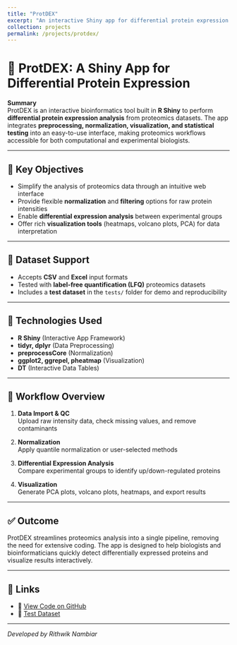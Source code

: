 ```yaml
---
title: "ProtDEX"
excerpt: "An interactive Shiny app for differential protein expression analysis in proteomics data<br/><img src='/rithwiknambiar.github.io/images/protdex.png'>"
collection: projects
permalink: /projects/protdex/
---
```


# 🧬 ProtDEX: A Shiny App for Differential Protein Expression

**Summary**  
ProtDEX is an interactive bioinformatics tool built in **R Shiny** to perform **differential protein expression analysis** from proteomics datasets. The app integrates **preprocessing, normalization, visualization, and statistical testing** into an easy-to-use interface, making proteomics workflows accessible for both computational and experimental biologists.  

---

## 🎯 Key Objectives

- Simplify the analysis of proteomics data through an intuitive web interface  
- Provide flexible **normalization** and **filtering** options for raw protein intensities  
- Enable **differential expression analysis** between experimental groups  
- Offer rich **visualization tools** (heatmaps, volcano plots, PCA) for data interpretation  

---

## 🧬 Dataset Support

- Accepts **CSV** and **Excel** input formats  
- Tested with **label-free quantification (LFQ)** proteomics datasets  
- Includes a **test dataset** in the `tests/` folder for demo and reproducibility  

---

## 🧰 Technologies Used

- **R Shiny** (Interactive App Framework)  
- **tidyr, dplyr** (Data Preprocessing)  
- **preprocessCore** (Normalization)  
- **ggplot2, ggrepel, pheatmap** (Visualization)  
- **DT** (Interactive Data Tables)  

---

## 🔁 Workflow Overview

1. **Data Import & QC**  
   Upload raw intensity data, check missing values, and remove contaminants  

2. **Normalization**  
   Apply quantile normalization or user-selected methods  

3. **Differential Expression Analysis**  
   Compare experimental groups to identify up/down-regulated proteins  

4. **Visualization**  
   Generate PCA plots, volcano plots, heatmaps, and export results  

---

## ✅ Outcome

ProtDEX streamlines proteomics analysis into a single pipeline, removing the need for extensive coding. The app is designed to help biologists and bioinformaticians quickly detect differentially expressed proteins and visualize results interactively.  

---

## 🔗 Links

- 📁 [View Code on GitHub](https://github.com/RpN1107/ProtDEX_ShinyApp)  
- 🧪 [Test Dataset](/TestData/Test.csv)  

---

*Developed by Rithwik Nambiar*
